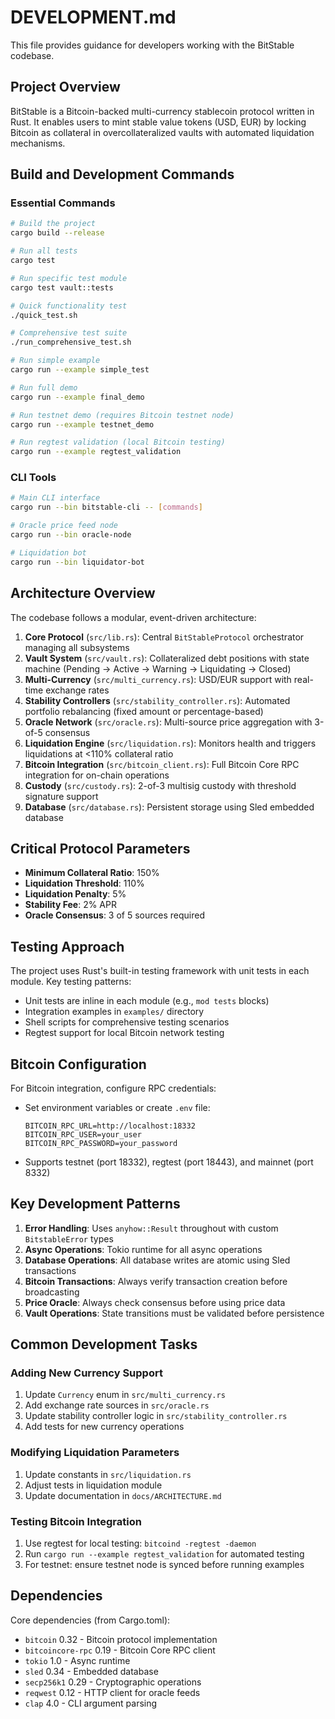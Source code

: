 # DEVELOPMENT.md

This file provides guidance for developers working with the BitStable codebase.

## Project Overview

BitStable is a Bitcoin-backed multi-currency stablecoin protocol written in Rust. It enables users to mint stable value tokens (USD, EUR) by locking Bitcoin as collateral in overcollateralized vaults with automated liquidation mechanisms.

## Build and Development Commands

### Essential Commands
```bash
# Build the project
cargo build --release

# Run all tests
cargo test

# Run specific test module
cargo test vault::tests

# Quick functionality test
./quick_test.sh

# Comprehensive test suite
./run_comprehensive_test.sh

# Run simple example
cargo run --example simple_test

# Run full demo
cargo run --example final_demo

# Run testnet demo (requires Bitcoin testnet node)
cargo run --example testnet_demo

# Run regtest validation (local Bitcoin testing)
cargo run --example regtest_validation
```

### CLI Tools
```bash
# Main CLI interface
cargo run --bin bitstable-cli -- [commands]

# Oracle price feed node
cargo run --bin oracle-node

# Liquidation bot
cargo run --bin liquidator-bot
```

## Architecture Overview

The codebase follows a modular, event-driven architecture:

1. **Core Protocol** (`src/lib.rs`): Central `BitStableProtocol` orchestrator managing all subsystems
2. **Vault System** (`src/vault.rs`): Collateralized debt positions with state machine (Pending → Active → Warning → Liquidating → Closed)
3. **Multi-Currency** (`src/multi_currency.rs`): USD/EUR support with real-time exchange rates
4. **Stability Controllers** (`src/stability_controller.rs`): Automated portfolio rebalancing (fixed amount or percentage-based)
5. **Oracle Network** (`src/oracle.rs`): Multi-source price aggregation with 3-of-5 consensus
6. **Liquidation Engine** (`src/liquidation.rs`): Monitors health and triggers liquidations at <110% collateral ratio
7. **Bitcoin Integration** (`src/bitcoin_client.rs`): Full Bitcoin Core RPC integration for on-chain operations
8. **Custody** (`src/custody.rs`): 2-of-3 multisig custody with threshold signature support
9. **Database** (`src/database.rs`): Persistent storage using Sled embedded database

## Critical Protocol Parameters

- **Minimum Collateral Ratio**: 150%
- **Liquidation Threshold**: 110%
- **Liquidation Penalty**: 5%
- **Stability Fee**: 2% APR
- **Oracle Consensus**: 3 of 5 sources required

## Testing Approach

The project uses Rust's built-in testing framework with unit tests in each module. Key testing patterns:

- Unit tests are inline in each module (e.g., `mod tests` blocks)
- Integration examples in `examples/` directory
- Shell scripts for comprehensive testing scenarios
- Regtest support for local Bitcoin network testing

## Bitcoin Configuration

For Bitcoin integration, configure RPC credentials:
- Set environment variables or create `.env` file:
  ```
  BITCOIN_RPC_URL=http://localhost:18332
  BITCOIN_RPC_USER=your_user
  BITCOIN_RPC_PASSWORD=your_password
  ```
- Supports testnet (port 18332), regtest (port 18443), and mainnet (port 8332)

## Key Development Patterns

1. **Error Handling**: Uses `anyhow::Result` throughout with custom `BitstableError` types
2. **Async Operations**: Tokio runtime for all async operations
3. **Database Operations**: All database writes are atomic using Sled transactions
4. **Bitcoin Transactions**: Always verify transaction creation before broadcasting
5. **Price Oracle**: Always check consensus before using price data
6. **Vault Operations**: State transitions must be validated before persistence

## Common Development Tasks

### Adding New Currency Support
1. Update `Currency` enum in `src/multi_currency.rs`
2. Add exchange rate sources in `src/oracle.rs`
3. Update stability controller logic in `src/stability_controller.rs`
4. Add tests for new currency operations

### Modifying Liquidation Parameters
1. Update constants in `src/liquidation.rs`
2. Adjust tests in liquidation module
3. Update documentation in `docs/ARCHITECTURE.md`

### Testing Bitcoin Integration
1. Use regtest for local testing: `bitcoind -regtest -daemon`
2. Run `cargo run --example regtest_validation` for automated testing
3. For testnet: ensure testnet node is synced before running examples

## Dependencies

Core dependencies (from Cargo.toml):
- `bitcoin` 0.32 - Bitcoin protocol implementation
- `bitcoincore-rpc` 0.19 - Bitcoin Core RPC client
- `tokio` 1.0 - Async runtime
- `sled` 0.34 - Embedded database
- `secp256k1` 0.29 - Cryptographic operations
- `reqwest` 0.12 - HTTP client for oracle feeds
- `clap` 4.0 - CLI argument parsing